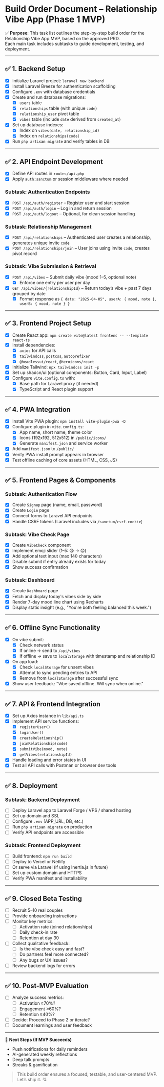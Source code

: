 # Build Order Document – Relationship Vibe App (Phase 1 MVP)

✅ **Purpose**: This task list outlines the step-by-step build order for the Relationship Vibe App MVP, based on the approved PRD.  
Each main task includes subtasks to guide development, testing, and deployment.

---

## ✅ 1. Backend Setup

- [x] Initialize Laravel project: `laravel new backend`
- [x] Install Laravel Breeze for authentication scaffolding
- [x] Configure `.env` with database credentials
- [x] Create and run database migrations:
  - [x] `users` table
  - [x] `relationships` table (with unique `code`)
  - [x] `relationship_user` pivot table
  - [x] `vibes` table (include `date` derived from `created_at`)
- [x] Set up database indexes:
  - [x] Index on `vibes(date, relationship_id)`
  - [x] Index on `relationships(code)`
- [x] Run `php artisan migrate` and verify tables in DB

---

## ✅ 2. API Endpoint Development

- [x] Define API routes in `routes/api.php`
- [x] Apply `auth:sanctum` or session middleware where needed

### Subtask: Authentication Endpoints
- [x] `POST /api/auth/register` – Register user and start session
- [x] `POST /api/auth/login` – Log in and return session
- [x] `POST /api/auth/logout` – Optional, for clean session handling

### Subtask: Relationship Management
- [x] `POST /api/relationships` – Authenticated user creates a relationship, generates unique invite `code`
- [x] `POST /api/relationships/join` – User joins using invite `code`, creates pivot record

### Subtask: Vibe Submission & Retrieval
- [x] `POST /api/vibes` – Submit daily vibe (mood 1–5, optional note)
  - [x] Enforce one entry per user per day
- [x] `GET /api/vibes/{relationshipId}` – Return today’s vibe + past 7 days grouped by date
  - [x] Format response as `{ date: "2025-04-05", userA: { mood, note }, userB: { mood, note } }`

---

## ✅ 3. Frontend Project Setup

- [x] Create React app: `npm create vite@latest frontend -- --template react-ts`
- [x] Install dependencies:
  - [x] `axios` for API calls
  - [x] `tailwindcss`, `postcss`, `autoprefixer`
  - [x] `@headlessui/react`, `@heroicons/react`
- [x] Initialize Tailwind: `npx tailwindcss init -p`
- [x] Set up shadcn/ui (optional components: Button, Card, Input, Label)
- [x] Configure `vite.config.ts` with:
  - [x] Base path for Laravel proxy (if needed)
  - [x] TypeScript and React plugin support

---

## ✅ 4. PWA Integration

- [x] Install Vite PWA plugin: `npm install vite-plugin-pwa -D`
- [x] Configure plugin in `vite.config.ts`:
  - [x] App name, short name, theme color
  - [x] Icons (192x192, 512x512) in `/public/icons/`
  - [x] Generate `manifest.json` and service worker
- [x] Add `manifest.json` to `/public/`
- [x] Verify PWA install prompt appears in browser
- [x] Test offline caching of core assets (HTML, CSS, JS)

---

## ✅ 5. Frontend Pages & Components

### Subtask: Authentication Flow
- [x] Create `Signup` page (name, email, password)
- [x] Create `Login` page
- [x] Connect forms to Laravel API endpoints
- [x] Handle CSRF tokens (Laravel includes via `/sanctum/csrf-cookie`)

### Subtask: Vibe Check Page
- [x] Create `VibeCheck` component
- [x] Implement emoji slider (1–5: 😩 → 😊)
- [x] Add optional text input (max 140 characters)
- [x] Disable submit if entry already exists for today
- [x] Show success confirmation

### Subtask: Dashboard
- [x] Create `Dashboard` page
- [x] Fetch and display today's vibes side by side
- [x] Render 7-day mood line chart using Recharts
- [x] Display static insight (e.g., "You're both feeling balanced this week.")

---

## ✅ 6. Offline Sync Functionality

- [x] On vibe submit:
  - [x] Check network status
  - [x] If online → send to `/api/vibes`
  - [x] If offline → save to `localStorage` with timestamp and relationship ID
- [x] On app load:
  - [x] Check `localStorage` for unsent vibes
  - [x] Attempt to sync pending entries to API
  - [x] Remove from `localStorage` after successful sync
- [x] Show user feedback: "Vibe saved offline. Will sync when online."

---

## ✅ 7. API & Frontend Integration

- [x] Set up Axios instance in `lib/api.ts`
- [x] Implement API service functions:
  - [x] `registerUser()`
  - [x] `loginUser()`
  - [x] `createRelationship()`
  - [x] `joinRelationship(code)`
  - [x] `submitVibe(mood, note)`
  - [x] `getVibes(relationshipId)`
- [x] Handle loading and error states in UI
- [x] Test all API calls with Postman or browser dev tools

---

## ✅ 8. Deployment

### Subtask: Backend Deployment
- [ ] Deploy Laravel app to Laravel Forge / VPS / shared hosting
- [ ] Set up domain and SSL
- [ ] Configure `.env` (APP_URL, DB, etc.)
- [ ] Run `php artisan migrate` on production
- [ ] Verify API endpoints are accessible

### Subtask: Frontend Deployment
- [ ] Build frontend: `npm run build`
- [ ] Deploy to Vercel or Netlify
- [ ] Or serve via Laravel (if using Inertia.js in future)
- [ ] Set up custom domain and HTTPS
- [ ] Verify PWA manifest and installability

---

## ✅ 9. Closed Beta Testing

- [ ] Recruit 5–10 real couples
- [ ] Provide onboarding instructions
- [ ] Monitor key metrics:
  - [ ] Activation rate (joined relationships)
  - [ ] Daily check-in rate
  - [ ] Retention at day 30
- [ ] Collect qualitative feedback:
  - [ ] Is the vibe check easy and fast?
  - [ ] Do partners feel more connected?
  - [ ] Any bugs or UX issues?
- [ ] Review backend logs for errors

---

## ✅ 10. Post-MVP Evaluation

- [ ] Analyze success metrics:
  - [ ] Activation ≥70%?
  - [ ] Engagement ≥60%?
  - [ ] Retention ≥40%?
- [ ] Decide: Proceed to Phase 2 or iterate?
- [ ] Document learnings and user feedback

---

🚀 **Next Steps (If MVP Succeeds)**  
- Push notifications for daily reminders  
- AI-generated weekly reflections  
- Deep talk prompts  
- Streaks & gamification  

> This build order ensures a focused, testable, and user-centered MVP. Let’s ship it. 💘
